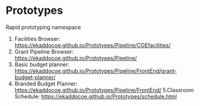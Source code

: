 # Prototypes
Rapid prototyping namespace
1. Facilities Browser: https://ekaddocoe.github.io/Prototypes/Pipeline/COEfacilities/
2. Grant Pipeline Browser: https://ekaddocoe.github.io/Prototypes/Pipeline/
3. Basic budget planner: https://ekaddocoe.github.io/Prototypes/Pipeline/FrontEnd/grant-budget-planner/
4. Branded Budget Planner: https://ekaddocoe.github.io/Prototypes/Pipeline/FrontEnd/
5.Classroom Schedule: https://ekaddocoe.github.io/Prototypes/schedule.html
